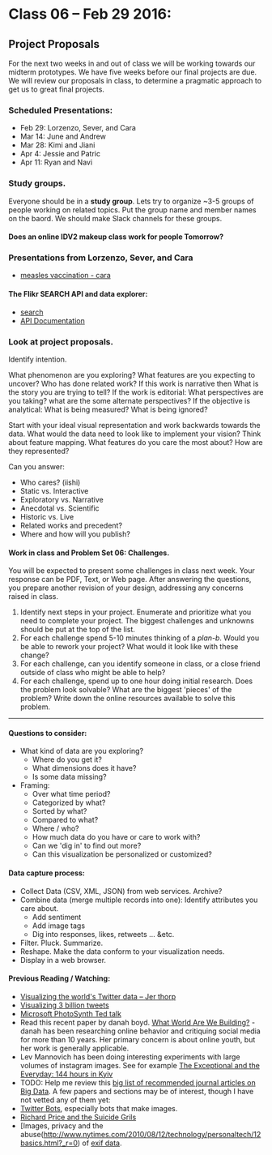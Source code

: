 # Class 06 –  Feb 29  2016:

## Project Proposals

For the next two weeks in and out of class we will be working towards our midterm prototypes. We have five weeks before our final projects are due. We will review our proposals in class, to determine a pragmatic approach to get us to great final projects.


### Scheduled Presentations:
* Feb 29: Lorzenzo, Sever, and Cara
* Mar 14: June and Andrew
* Mar 28: Kimi and Jiani
* Apr  4: Jessie and Patric
* Apr 11: Ryan and Navi

### Study groups.
Everyone should be in a **study group**. Lets try to organize ~3-5 groups of people working on related topics.  Put the group name and member names on the baord.  We should make Slack channels for these groups.

#### Does an online IDV2 makeup class work for people Tomorrow?

### Presentations from Lorzenzo, Sever, and Cara
* [measles vaccination - cara](http://www.theguardian.com/society/ng-interactive/2015/feb/05/-sp-watch-how-measles-outbreak-spreads-when-kids-get-vaccinated)


#### The Flikr SEARCH API and data explorer:
* [search](https://www.flickr.com/services/api/explore/flickr.photos.search)
* [API Documentation](https://www.flickr.com/services/api/flickr.photos.search.html)

### Look at project proposals.

Identify intention.

What phenomenon are you exploring? What features are you expecting to uncover? Who has done related work? If this work is narrative then What is the story you are trying to tell? If the work is editorial: What perspectives are you taking? what are the some alternate perspectives? If the objective is analytical: What is being measured? What is being ignored?

Start with your ideal visual representation and work backwards towards the data. What would the data need to look like to implement your vision? Think about feature mapping. What features do you care the most about? How are they represented?

Can you answer:
* Who cares? (iishi)
* Static vs. Interactive
* Exploratory vs. Narrative
* Anecdotal vs. Scientific
* Historic vs. Live
* Related works and precedent?
* Where and how will you publish?


#### Work in class and Problem Set 06: Challenges.
You will be expected to present some challenges in class next week. Your response can be PDF, Text, or Web page. After answering the questions, you prepare another revision of your design, addressing any concerns raised in class.

1. Identify next steps in your project. Enumerate and prioritize what you need to complete your project. The biggest challenges and unknowns should be put at the top of the list.
2. For each challenge spend 5-10 minutes thinking of a _plan-b_. Would you be able to rework your project? What would it look like with these change?
3. For each challenge, can you identify someone in class, or a close friend outside of class who might be able to help?
4. For each challenge, spend up to one hour doing initial research. Does the problem look solvable? What are the biggest 'pieces' of the problem? Write down the online resources available to solve this problem.


------

#### Questions to consider:
* What kind of data are you exploring?
    * Where do you get it?
    * What dimensions does it have?
    * Is some data missing?
* Framing:
    * Over what time period?
    * Categorized by what?
    * Sorted by what?
    * Compared to what?
    * Where / who?
    * How much data do you have or care to work with?
    * Can we 'dig in' to find out more?
    * Can this visualization be personalized or customized?

#### Data capture process:
* Collect Data (CSV, XML, JSON) from web services. Archive?
* Combine data (merge multiple records into one): Identify attributes you care about.
    * Add sentiment
    * Add image tags
    * Dig into responses, likes, retweets … &etc.
* Filter. Pluck. Summarize.
* Reshape. Make the data conform to your visualization needs.
* Display in a web browser.


#### Previous Reading / Watching:

* [Visualizing the world's Twitter data – Jer thorp](http://ed.ted.com/lessons/mapping-the-world-with-twitter-jer-thorp)
* [Visualizing 3 billion tweets](https://www.mapbox.com/blog/visualizing-3-billion-tweets/)
* [Microsoft PhotoSynth Ted talk](https://www.ted.com/talks/blaise_aguera_y_arcas_demos_photosynth?language=en)
* Read this recent paper by danah boyd. [What World Are We Building?](http://www.danah.org/papers/talks/2015/ParkerLecture.html) - danah has been researching online behavior and critiquing social media for more than 10 years. Her primary concern is about online youth, but her work is generally applicable.
* Lev Mannovich has been doing interesting experiments with large volumes of instagram images. See for example [The Exceptional and the Everyday: 144 hours in Kyiv](http://manovich.net/index.php/projects/hours-in-kiev-copy)
* TODO: Help me review this [big list of recommended journal articles on Big Data](http://www.cs.nyu.edu/faculty/davise/papers/BigDataBib.html). A few papers and sections may be of interest, though I have not vetted any of them yet:
* [Twitter Bots](http://qz.com/279139/the-17-best-bots-on-twitter/), especially bots that make images.
* [Richard Price and the Suicide Grils](http://www.theguardian.com/artanddesign/2015/may/27/suicide-girls-richard-prince-copying-instagram)
* [Images, privacy and the abuse(http://www.nytimes.com/2010/08/12/technology/personaltech/12basics.html?_r=0) of [exif data](https://en.wikipedia.org/wiki/Exchangeable_image_file_format).














